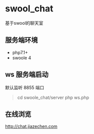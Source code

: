 # swool_chat
基于swool的聊天室

## 服务端环境
- php7.1+
- swoole 4

## ws 服务端启动
默认监听 8855 端口

> cd swoole_chat/server
> php ws.php

## 在线浏览
http://chat.jiazechen.com
